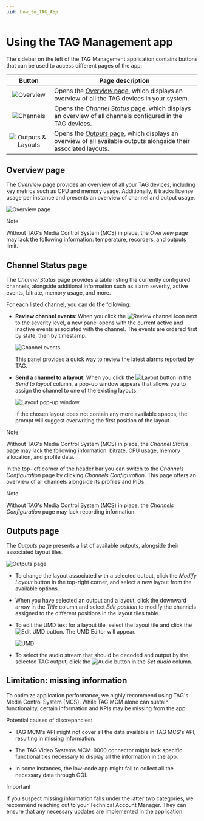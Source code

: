 ```yaml
---
uid: How_to_TAG_App
---
```


# Using the TAG Management app

The sidebar on the left of the TAG Management application contains buttons that can be used to access different pages of the app:

| Button | Page description |
|:--:|--|
| ![Overview](~/user-guide/images/TAG_Overview_Icon.png) | Opens the [*Overview* page](#overview-page), which displays an overview of all the TAG devices in your system. |
| ![Channels](~/user-guide/images/TAG_Channels_Icon.png) | Opens the [*Channel Status* page](#channel-status-page), which displays an overview of all channels configured in the TAG devices. |
| ![Outputs & Layouts](~/user-guide/images/TAG_Outputs_Layouts_Icon.png) | Opens the [*Outputs* page](#outputs-page), which displays an overview of all available outputs alongside their associated layouts. |

## Overview page

The *Overview* page provides an overview of all your TAG devices, including key metrics such as CPU and memory usage. Additionally, it tracks license usage per instance and presents an overview of channel and output usage.

![Overview page](~/user-guide/images/TAG_Overview_Page.png)

> [!NOTE]
> Without TAG's Media Control System (MCS) in place, the *Overview* page may lack the following information: temperature, recorders, and outputs limit.

## Channel Status page

The *Channel Status* page provides a table listing the currently configured channels, alongside additional information such as alarm severity, active events, bitrate, memory usage, and more.

For each listed channel, you can do the following:

- **Review channel events**: When you click the ![Review channel](~/user-guide/images/TAG_Review_Channel_Icon.png) icon next to the severity level, a new panel opens with the current active and inactive events associated with the channel. The events are ordered first by state, then by timestamp.

  ![Channel events](~/user-guide/images/TAG_Channel_Review_Panel.png)

  This panel provides a quick way to review the latest alarms reported by TAG.
  
- **Send a channel to a layout**: When you click the ![Layout](~/user-guide/images/TAG_Layout_Icon.png) button in the *Send to layout* column, a pop-up window appears that allows you to assign the channel to one of the existing layouts.

  ![Layout pop-up window](~/user-guide/images/TAG_Layout_Pop-up_Window.png)

  If the chosen layout does not contain any more available spaces, the prompt will suggest overwriting the first position of the layout.

> [!NOTE]
> Without TAG's Media Control System (MCS) in place, the *Channel Status* page may lack the following information: bitrate, CPU usage, memory allocation, and profile data.

In the top-left corner of the header bar you can switch to the *Channels Configuration* page by clicking *Channels Configuration*. This page offers an overview of all channels alongside its profiles and PIDs.

> [!NOTE]
> Without TAG's Media Control System (MCS) in place, the *Channels Configuration* page may lack recording information.

## Outputs page

The *Outputs* page presents a list of available outputs, alongside their associated layout tiles.

![Outputs page](~/user-guide/images/TAG_Outputs_Page.png)

- To change the layout associated with a selected output, click the *Modify Layout* button in the top-right corner, and select a new layout from the available options.

- When you have selected an output and a layout, click the downward arrow in the *Title* column and select *Edit position* to modify the channels assigned to the different positions in the layout tiles table.

- To edit the UMD text for a layout tile, select the layout tile and click the ![Edit UMD](~/user-guide/images/TAG_UMD_Edit_Icon.png) button. The UMD Editor will appear.

  ![UMD](~/user-guide/images/TAG_UMD.png)

- To select the audio stream that should be decoded and output by the selected TAG output, click the ![Audio](~/user-guide/images/TAG_Audio_Icon.png) button in the *Set audio* column.

## Limitation: missing information

To optimize application performance, we highly recommend using TAG's Media Control System (MCS). While TAG MCM alone can sustain functionality, certain information and KPIs may be missing from the app.

Potential causes of discrepancies:

- TAG MCM's API might not cover all the data available in TAG MCS's API, resulting in missing information.

- The TAG Video Systems MCM-9000 connector might lack specific functionalities necessary to display all the information in the app.

- In some instances, the low-code app might fail to collect all the necessary data through GQI.

> [!IMPORTANT]
> If you suspect missing information falls under the latter two categories, we recommend reaching out to your Technical Account Manager. They can ensure that any necessary updates are implemented in the application.
